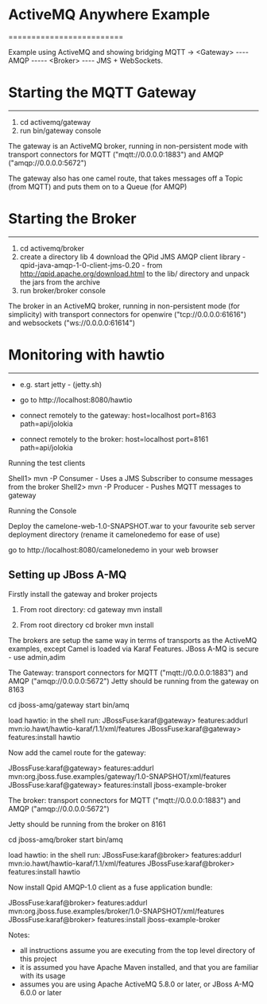 # ActiveMQ Anywhere Example
=========================

Example using ActiveMQ and showing bridging MQTT -> &lt;Gateway> ---- AMQP ----- &lt;Broker> ---- JMS + WebSockets.


	

# Starting the MQTT Gateway
_________________________
1. cd activemq/gateway
2. run bin/gateway console

The gateway is an ActiveMQ broker, running in non-persistent mode with
transport connectors for MQTT ("mqtt://0.0.0.0:1883") and AMQP ("amqp://0.0.0.0:5672")

The gateway also has one camel route, that takes messages off a Topic (from MQTT) and puts them
on to a Queue (for AMQP)

# Starting the Broker
_________________________
1. cd activemq/broker
2. create a directory lib
4  download the QPid JMS AMQP client library - qpid-java-amqp-1-0-client-jms-0.20 - from http://qpid.apache.org/download.html to the lib/ directory and unpack the jars from the archive
4. run broker/broker console

The broker in an ActiveMQ broker, running in non-persistent mode (for simplicity) with 
transport connectors for openwire ("tcp://0.0.0.0:61616") and websockets ("ws://0.0.0.0:61614")

# Monitoring with hawtio
________________________
* e.g. start jetty - (jetty.sh)
* go to http://localhost:8080/hawtio

* connect remotely to the gateway:
	host=localhost
	port=8163
	path=api/jolokia

* connect remotely to the broker:
	host=localhost
	port=8161
	path=api/jolokia
	
Running the test clients

Shell1> mvn -P Consumer - Uses a JMS Subscriber to consume messages from the broker
Shell2> mvn -P Producer - Pushes MQTT messages to gateway

Running the Console

Deploy the camelone-web-1.0-SNAPSHOT.war to your favourite seb server deployment directory (rename it camelonedemo for ease of use)

go to http://localhost:8080/camelonedemo in your web browser
	

Setting up JBoss A-MQ
------------------------------
Firstly install the gateway and broker projects

1. From root directory:
	cd gateway
	mvn install
	
2. From root directory
	cd broker
	mvn install


The brokers are setup the same way in terms of transports as the ActiveMQ examples, except Camel is loaded via Karaf Features.
JBoss A-MQ is secure - use admin,adim

The Gateway:
transport connectors for MQTT ("mqtt://0.0.0.0:1883") and AMQP ("amqp://0.0.0.0:5672")
Jetty should be running from the gateway on 8163

cd jboss-amq/gateway
start bin/amq

load hawtio:
in the shell run:
JBossFuse:karaf@gateway> features:addurl mvn:io.hawt/hawtio-karaf/1.1/xml/features
JBossFuse:karaf@gateway> features:install hawtio

Now add the camel route for the gateway:

JBossFuse:karaf@gateway> features:addurl mvn:org.jboss.fuse.examples/gateway/1.0-SNAPSHOT/xml/features
JBossFuse:karaf@gateway> features:install jboss-example-broker



The broker:
transport connectors for MQTT ("mqtt://0.0.0.0:1883") and AMQP ("amqp://0.0.0.0:5672")

Jetty should be running from the broker on 8161

cd jboss-amq/broker
start bin/amq

load hawtio:
in the shell run:
JBossFuse:karaf@broker> features:addurl mvn:io.hawt/hawtio-karaf/1.1/xml/features
JBossFuse:karaf@broker> features:install hawtio

Now install Qpid AMQP-1.0 client as a fuse application bundle:


JBossFuse:karaf@broker> features:addurl mvn:org.jboss.fuse.examples/broker/1.0-SNAPSHOT/xml/features
JBossFuse:karaf@broker> features:install jboss-example-broker



Notes:

* all instructions assume you are executing from the top level directory of this project
* it is assumed you have Apache Maven installed, and that you are familiar with its usage
* assumes you are using Apache ActiveMQ 5.8.0 or later, or JBoss A-MQ 6.0.0 or later

